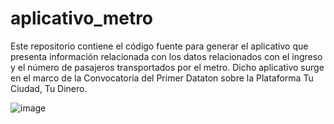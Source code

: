 # aplicativo_metro

Este repositorio contiene el código fuente para generar el aplicativo que presenta información relacionada con los datos relacionados con el ingreso y el número de pasajeros transportados por el metro.
Dicho aplicativo surge en el marco de la Convocatoria del Primer Dataton sobre la Plataforma Tu Ciudad, Tu Dinero.


![image](https://user-images.githubusercontent.com/65984679/137596472-16e09932-e9d2-4a22-8bb0-9326f83b1cd0.png)

